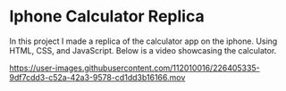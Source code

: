 # Iphone Calculator Replica
In this project I made a replica of the calculator app on the iphone. Using HTML, CSS, and JavaScript. Below is a video showcasing the calculator. 

https://user-images.githubusercontent.com/112010016/226405335-9df7cdd3-c52a-42a3-9578-cd1dd3b16166.mov

